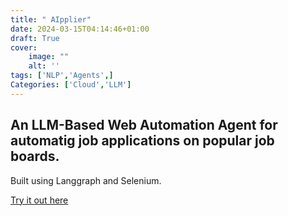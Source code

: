 ```yaml
---
title: " AIpplier"
date: 2024-03-15T04:14:46+01:00
draft: True
cover:
    image: ""
    alt: ''
tags: ['NLP','Agents',]
Categories: ['Cloud','LLM']
---
```


## An LLM-Based Web Automation Agent for automatig job applications on popular job boards.

Built using Langgraph and Selenium.

[Try it out here](https://aipplier.com)